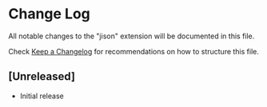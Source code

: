 # Change Log

All notable changes to the "jison" extension will be documented in this file.

Check [Keep a Changelog](http://keepachangelog.com/) for recommendations on how to structure this file.

## [Unreleased]

- Initial release